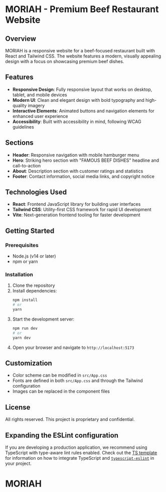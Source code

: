 # MORIAH - Premium Beef Restaurant Website

## Overview
MORIAH is a responsive website for a beef-focused restaurant built with React and Tailwind CSS. The website features a modern, visually appealing design with a focus on showcasing premium beef dishes.

## Features
- **Responsive Design**: Fully responsive layout that works on desktop, tablet, and mobile devices
- **Modern UI**: Clean and elegant design with bold typography and high-quality imagery
- **Interactive Elements**: Animated buttons and navigation elements for enhanced user experience
- **Accessibility**: Built with accessibility in mind, following WCAG guidelines

## Sections
- **Header**: Responsive navigation with mobile hamburger menu
- **Hero**: Striking hero section with "FAMOUS BEEF DISHES" headline and call-to-action
- **About**: Description section with customer ratings and statistics
- **Footer**: Contact information, social media links, and copyright notice

## Technologies Used
- **React**: Frontend JavaScript library for building user interfaces
- **Tailwind CSS**: Utility-first CSS framework for rapid UI development
- **Vite**: Next-generation frontend tooling for faster development

## Getting Started

### Prerequisites
- Node.js (v14 or later)
- npm or yarn

### Installation
1. Clone the repository
2. Install dependencies:
   ```bash
   npm install
   # or
   yarn
   ```
3. Start the development server:
   ```bash
   npm run dev
   # or
   yarn dev
   ```
4. Open your browser and navigate to `http://localhost:5173`

## Customization
- Color scheme can be modified in `src/App.css`
- Fonts are defined in both `src/App.css` and through the Tailwind configuration
- Images can be replaced in the component files

## License
All rights reserved. This project is proprietary and confidential.

## Expanding the ESLint configuration

If you are developing a production application, we recommend using TypeScript with type-aware lint rules enabled. Check out the [TS template](https://github.com/vitejs/vite/tree/main/packages/create-vite/template-react-ts) for information on how to integrate TypeScript and [`typescript-eslint`](https://typescript-eslint.io) in your project.
# MORIAH
